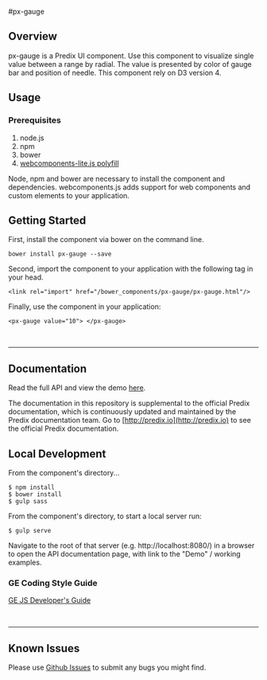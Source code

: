 #px-gauge

## Overview

px-gauge is a Predix UI component.
Use this component to visualize single value between a range by radial.
The value is presented by color of gauge bar and position of needle.
This component rely on D3 version 4.

## Usage

### Prerequisites
1. node.js
2. npm
3. bower
4. [webcomponents-lite.js polyfill](https://github.com/webcomponents/webcomponentsjs)

Node, npm and bower are necessary to install the component and dependencies. webcomponents.js adds support for web components and custom elements to your application.

## Getting Started

First, install the component via bower on the command line.

```
bower install px-gauge --save
```

Second, import the component to your application with the following tag in your head.

```
<link rel="import" href="/bower_components/px-gauge/px-gauge.html"/>
```

Finally, use the component in your application:

```
<px-gauge value="10"> </px-gauge>
```

<br />
<hr />

## Documentation

Read the full API and view the demo [here](https://predixdev.github.io/px-gauge).

The documentation in this repository is supplemental to the official Predix documentation, which is continuously updated and maintained by the Predix documentation team. Go to [http://predix.io](http://predix.io)  to see the official Predix documentation.


## Local Development

From the component's directory...

```
$ npm install
$ bower install
$ gulp sass
```

From the component's directory, to start a local server run:

```
$ gulp serve
```

Navigate to the root of that server (e.g. http://localhost:8080/) in a browser to open the API documentation page, with link to the "Demo" / working examples.

### GE Coding Style Guide
[GE JS Developer's Guide](https://github.com/GeneralElectric/javascript)

<br />
<hr />

## Known Issues

Please use [Github Issues](https://github.com/PredixDev/px-gauge/issues) to submit any bugs you might find.
